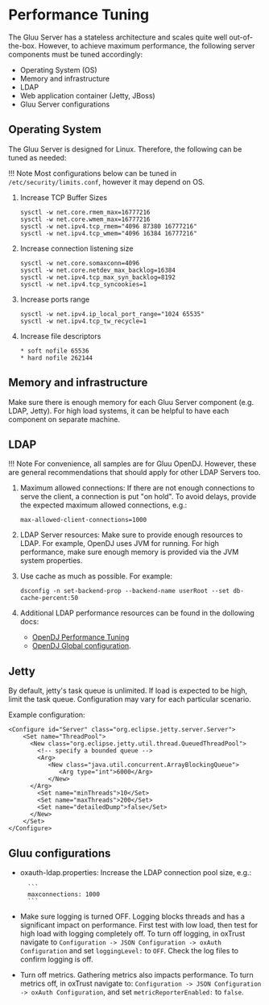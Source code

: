 # Performance Tuning  

The Gluu Server has a stateless architecture and scales quite well out-of-the-box. However, to achieve maximum performance, the following server components must be tuned accordingly: 

- Operating System (OS)    
- Memory and infrastructure   
- LDAP        
- Web application container (Jetty, JBoss)   
- Gluu Server configurations    

## Operating System

The Gluu Server is designed for Linux. Therefore, the following can be tuned as needed:   

!!! Note
    Most configurations below can be tuned in `/etc/security/limits.conf`, however it may depend on OS. 

1. Increase TCP Buffer Sizes
   ```
   sysctl -w net.core.rmem_max=16777216
   sysctl -w net.core.wmem_max=16777216
   sysctl -w net.ipv4.tcp_rmem="4096 87380 16777216"
   sysctl -w net.ipv4.tcp_wmem="4096 16384 16777216"
   ```

1. Increase connection listening size
   ```
   sysctl -w net.core.somaxconn=4096
   sysctl -w net.core.netdev_max_backlog=16384
   sysctl -w net.ipv4.tcp_max_syn_backlog=8192
   sysctl -w net.ipv4.tcp_syncookies=1
   ```

1. Increase ports range
   ```
   sysctl -w net.ipv4.ip_local_port_range="1024 65535"
   sysctl -w net.ipv4.tcp_tw_recycle=1
   ```

1. Increase file descriptors
   ```
   * soft nofile 65536
   * hard nofile 262144
   ```

## Memory and infrastructure

Make sure there is enough memory for each Gluu Server component (e.g. LDAP, Jetty). For high load systems, it can be helpful to have each component on separate machine.   

## LDAP 

!!! Note
    For convenience, all samples are for Gluu OpenDJ. However, these are general recommendations that should apply for other LDAP Servers too.

1. Maximum allowed connections: If there are not enough connections to serve the client, a connection is put "on hold". To avoid delays, provide the expected maximum allowed connections, e.g.:
    ```
    max-allowed-client-connections=1000
    ```
    
1. LDAP Server resources: Make sure to provide enough resources to LDAP. For example, OpenDJ uses JVM for running. For high performance, make sure enough memory is provided via the JVM system properties.
    
1. Use cache as much as possible. For example: 
   ```
   dsconfig -n set-backend-prop --backend-name userRoot --set db-cache-percent:50
   ```

1. Additional LDAP performance resources can be found in the dollowing docs:    
   - [OpenDJ Performance Tuning](https://backstage.forgerock.com/#!/docs/opendj/2.6.0/admin-guide/chap-tuning)     
   - [OpenDJ Global configuration](http://opendj.forgerock.org/opendj-server/configref/global.html#max-allowed-client-connections).    


## Jetty

By default, jetty's task queue is unlimited. If load is expected to be high, limit the task queue. Configuration may vary for each particular scenario.

Example configuration:

```
<Configure id="Server" class="org.eclipse.jetty.server.Server">
    <Set name="ThreadPool">
      <New class="org.eclipse.jetty.util.thread.QueuedThreadPool">
        <!-- specify a bounded queue -->
        <Arg>
           <New class="java.util.concurrent.ArrayBlockingQueue">
              <Arg type="int">6000</Arg>
           </New>
      </Arg>
        <Set name="minThreads">10</Set>
        <Set name="maxThreads">200</Set>
        <Set name="detailedDump">false</Set>
      </New>
    </Set>
</Configure>
```

## Gluu configurations

- oxauth-ldap.properties: Increase the LDAP connection pool size, e.g.: 

        ```
        maxconnections: 1000
        ```

- Make sure logging is turned OFF. Logging blocks threads and has a significant impact on performance. First test with low load, then test for high load with logging completely off. To turn off logging, in oxTrust navigate to `Configuration -> JSON Configuration -> oxAuth Configuration` and set `loggingLevel:` to `OFF`. Check the log files to confirm logging is off.
 
- Turn off metrics. Gathering metrics also impacts performance. To turn metrics off, in oxTrust navigate to: `Configuration -> JSON Configuration -> oxAuth Configuration`, and set `metricReporterEnabled:` to `false`.
